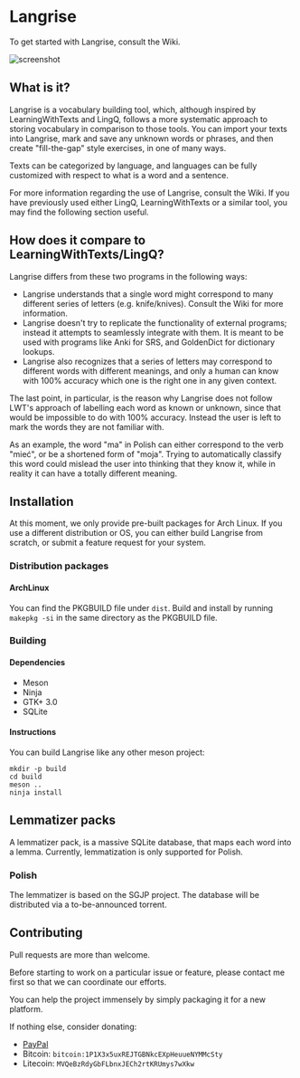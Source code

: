# Langrise

To get started with Langrise, consult the Wiki.

![screenshot](https://github.com/NorthSailor/langrise/raw/master/screenshots/main.png "Screenshot of Langrise")

## What is it?
Langrise is a vocabulary building tool, which, although inspired by LearningWithTexts and LingQ, follows a more systematic approach to storing vocabulary in comparison to those tools.
You can import your texts into Langrise, mark and save any unknown words or phrases, and then create "fill-the-gap" style exercises, in one of many ways.

Texts can be categorized by language, and languages can be fully customized with respect to what is a word and a sentence.

For more information regarding the use of Langrise, consult the Wiki.
If you have previously used either LingQ, LearningWithTexts or a similar tool, you may find the following section useful.

## How does it compare to LearningWithTexts/LingQ?

Langrise differs from these two programs in the following ways:

 * Langrise understands that a single word might correspond to many different series of letters (e.g. knife/knives). Consult the Wiki for more information.
 * Langrise doesn't try to replicate the functionality of external programs; instead it attempts to seamlessly integrate with them. It is meant to be used with programs like Anki for SRS, and GoldenDict for dictionary lookups.
 * Langrise also recognizes that a series of letters may correspond to different words with different meanings, and only a human can know with 100% accuracy which one is the right one in any given context.

The last point, in particular, is the reason why Langrise does not follow LWT's approach of labelling each word as known or unknown, since that would be impossible to do with 100% accuracy.
Instead the user is left to mark the words they are not familiar with.

As an example, the word "ma" in Polish can either correspond to the verb "mieć", or be a shortened form of "moja".
Trying to automatically classify this word could mislead the user into thinking that they know it, while in reality it can have a totally different meaning.

## Installation

At this moment, we only provide pre-built packages for Arch Linux.
If you use a different distribution or OS, you can either build Langrise from scratch, or submit a feature request for your system.

### Distribution packages

#### ArchLinux

You can find the PKGBUILD file under `dist`.
Build and install by running `makepkg -si` in the same directory as the PKGBUILD file.

### Building

#### Dependencies

 * Meson
 * Ninja
 * GTK+ 3.0
 * SQLite

#### Instructions

You can build Langrise like any other meson project:

```
mkdir -p build
cd build
meson ..
ninja install
```

## Lemmatizer packs

A lemmatizer pack, is a massive SQLite database, that maps each word into a lemma.
Currently, lemmatization is only supported for Polish.

### Polish

The lemmatizer is based on the SGJP project.
The database will be distributed via a to-be-announced torrent.

## Contributing

Pull requests are more than welcome.

Before starting to work on a particular issue or feature, please contact me first so that we can coordinate our efforts.

You can help the project immensely by simply packaging it for a new platform.

If nothing else, consider donating:

 * [PayPal](https://paypal.me/JasonPBar)
 * Bitcoin: `bitcoin:1P1X3x5uxREJTGBNkcEXpHeuueNYMMcSty`
 * Litecoin: `MVQeBzRdyGbFLbnxJECh2rtKRUmys7wXkw`

